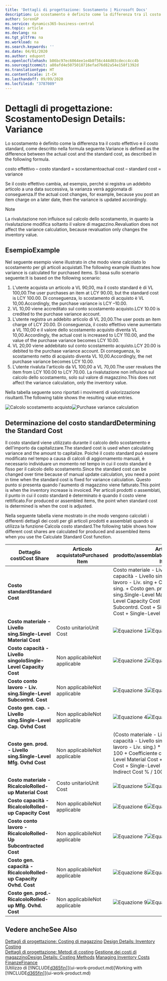 ```yaml
---
title: 'Dettagli di progettazione: Scostamento | Microsoft Docs'
description: Lo scostamento è definito come la differenza tra il costo effettivo e il costo standard, come descritto nella formula seguente.
author: SorenGP
ms.service: dynamics365-business-central
ms.topic: article
ms.devlang: na
ms.tgt_pltfrm: na
ms.workload: na
ms.search.keywords: ''
ms.date: 04/01/2020
ms.author: edupont
ms.openlocfilehash: b86bc97ec6064ee1e4b8f56c444d03cdecc4cc4b
ms.sourcegitcommit: a80afd4e5075018716efad76d82a54e158f1392d
ms.translationtype: HT
ms.contentlocale: it-CH
ms.lasthandoff: 09/09/2020
ms.locfileid: "3787089"
---
```

# <a name="design-details-variance"></a><span data-ttu-id="6c1f6-103">Dettagli di progettazione: Scostamento</span><span class="sxs-lookup"><span data-stu-id="6c1f6-103">Design Details: Variance</span></span>
<span data-ttu-id="6c1f6-104">Lo scostamento è definito come la differenza tra il costo effettivo e il costo standard, come descritto nella formula seguente.</span><span class="sxs-lookup"><span data-stu-id="6c1f6-104">Variance is defined as the difference between the actual cost and the standard cost, as described in the following formula.</span></span>  

 <span data-ttu-id="6c1f6-105">costo effettivo – costo standard = scostamento</span><span class="sxs-lookup"><span data-stu-id="6c1f6-105">actual cost – standard cost = variance</span></span>  

 <span data-ttu-id="6c1f6-106">Se il costo effettivo cambia, ad esempio, perché si registra un addebito articolo a una data successiva, la varianza verrà aggiornata di conseguenza.</span><span class="sxs-lookup"><span data-stu-id="6c1f6-106">If the actual cost changes, for example, because you post an item charge on a later date, then the variance is updated accordingly.</span></span>  

> [!NOTE]  
>  <span data-ttu-id="6c1f6-107">La rivalutazione non influisce sul calcolo dello scostamento, in quanto la rivalutazione modifica soltanto il valore di magazzino.</span><span class="sxs-lookup"><span data-stu-id="6c1f6-107">Revaluation does not affect the variance calculation, because revaluation only changes the inventory value.</span></span>  

## <a name="example"></a><span data-ttu-id="6c1f6-108">Esempio</span><span class="sxs-lookup"><span data-stu-id="6c1f6-108">Example</span></span>  
 <span data-ttu-id="6c1f6-109">Nel seguente esempio viene illustrato in che modo viene calcolato lo scostamento per gli articoli acquistati.</span><span class="sxs-lookup"><span data-stu-id="6c1f6-109">The following example illustrates how variance is calculated for purchased items.</span></span> <span data-ttu-id="6c1f6-110">Si basa sullo scenario seguente:</span><span class="sxs-lookup"><span data-stu-id="6c1f6-110">It is based on the following scenario:</span></span>  

1.  <span data-ttu-id="6c1f6-111">L'utente acquista un articolo a VL 90,00, ma il costo standard è di VL 100,00.</span><span class="sxs-lookup"><span data-stu-id="6c1f6-111">The user purchases an item at LCY 90.00, but the standard cost is LCY 100.00.</span></span> <span data-ttu-id="6c1f6-112">Di conseguenza, lo scostamento di acquisto è VL 10,00.</span><span class="sxs-lookup"><span data-stu-id="6c1f6-112">Accordingly, the purchase variance is LCY –10.00.</span></span>  
2.  <span data-ttu-id="6c1f6-113">VL 10,00 viene accreditato sul conto scostamento acquisto.</span><span class="sxs-lookup"><span data-stu-id="6c1f6-113">LCY 10.00 is credited to the purchase variance account.</span></span>  
3.  <span data-ttu-id="6c1f6-114">L'utente registra un addebito articolo di VL 20,00.</span><span class="sxs-lookup"><span data-stu-id="6c1f6-114">The user posts an item charge of LCY 20.00.</span></span> <span data-ttu-id="6c1f6-115">Di conseguenza, il costo effettivo viene aumentato a VL 110,00 e il valore dello scostamento acquisto diventa VL 10,00.</span><span class="sxs-lookup"><span data-stu-id="6c1f6-115">Accordingly, the actual cost is increased to LCY 110.00, and the value of the purchase variance becomes LCY 10.00.</span></span>  
4.  <span data-ttu-id="6c1f6-116">VL 20,00 viene addebitato sul conto scostamento acquisto.</span><span class="sxs-lookup"><span data-stu-id="6c1f6-116">LCY 20.00 is debited to the purchase variance account.</span></span> <span data-ttu-id="6c1f6-117">Di conseguenza, lo scostamento netto di acquisto diventa VL 10,00.</span><span class="sxs-lookup"><span data-stu-id="6c1f6-117">Accordingly, the net purchase variance becomes LCY 10.00.</span></span>  
5.  <span data-ttu-id="6c1f6-118">L'utente rivaluta l'articolo da VL 100,00 a VL 70,00.</span><span class="sxs-lookup"><span data-stu-id="6c1f6-118">The user revalues the item from LCY 100.00 to LCY 70.00.</span></span> <span data-ttu-id="6c1f6-119">La rivalutazione non influisce sul calcolo dello scostamento, solo sul valore di magazzino.</span><span class="sxs-lookup"><span data-stu-id="6c1f6-119">This does not affect the variance calculation, only the inventory value.</span></span>  

 <span data-ttu-id="6c1f6-120">Nella tabella seguente sono riportati i movimenti di valorizzazione risultanti.</span><span class="sxs-lookup"><span data-stu-id="6c1f6-120">The following table shows the resulting value entries.</span></span>  

 <span data-ttu-id="6c1f6-121">![Calcolo scostamento acquisto](media/design_details_inventory_costing_11_purchase_variance.png "Calcolo scostamento acquisto")</span><span class="sxs-lookup"><span data-stu-id="6c1f6-121">![Purchase variance calculation](media/design_details_inventory_costing_11_purchase_variance.png "Purchase variance calculation")</span></span>  

## <a name="determining-the-standard-cost"></a><span data-ttu-id="6c1f6-122">Determinazione del costo standard</span><span class="sxs-lookup"><span data-stu-id="6c1f6-122">Determining the Standard Cost</span></span>  
 <span data-ttu-id="6c1f6-123">Il costo standard viene utilizzato durante il calcolo dello scostamento e dell'importo da capitalizzare.</span><span class="sxs-lookup"><span data-stu-id="6c1f6-123">The standard cost is used when calculating variance and the amount to capitalize.</span></span> <span data-ttu-id="6c1f6-124">Poiché il costo standard può essere modificato nel tempo a causa di calcoli di aggiornamento manuali, è necessario individuare un momento nel tempo in cui il costo standard è fisso per il calcolo dello scostamento.</span><span class="sxs-lookup"><span data-stu-id="6c1f6-124">Since the standard cost can be changed over time because of manual update calculation, you need a point in time when the standard cost is fixed for variance calculation.</span></span> <span data-ttu-id="6c1f6-125">Questo punto si presenta quando l'aumento di magazzino viene fatturato.</span><span class="sxs-lookup"><span data-stu-id="6c1f6-125">This point is when the inventory increase is invoiced.</span></span> <span data-ttu-id="6c1f6-126">Per articoli prodotti o assemblati, il punto in cui il costo standard è determinato è quando il costo viene rettificato.</span><span class="sxs-lookup"><span data-stu-id="6c1f6-126">For produced or assembled items, the point when standard cost is determined is when the cost is adjusted.</span></span>  

 <span data-ttu-id="6c1f6-127">Nella seguente tabella viene mostrato in che modo vengono calcolati i differenti dettagli dei costi per gli articoli prodotti e assemblati quando si utilizza la funzione Calcola costo standard.</span><span class="sxs-lookup"><span data-stu-id="6c1f6-127">The following table shows how different cost shares are calculated for produced and assembled items when you use the Calculate Standard Cost function.</span></span>  

|<span data-ttu-id="6c1f6-128">Dettaglio costi</span><span class="sxs-lookup"><span data-stu-id="6c1f6-128">Cost Share</span></span>|<span data-ttu-id="6c1f6-129">Articolo acquistato</span><span class="sxs-lookup"><span data-stu-id="6c1f6-129">Purchased Item</span></span>|<span data-ttu-id="6c1f6-130">Articolo prodotto/assemblato</span><span class="sxs-lookup"><span data-stu-id="6c1f6-130">Produced/Assembled Item</span></span>|  
|----------------|--------------------|------------------------------|  
|<span data-ttu-id="6c1f6-131">**Costo standard**</span><span class="sxs-lookup"><span data-stu-id="6c1f6-131">**Standard Cost**</span></span>||<span data-ttu-id="6c1f6-132">Costo materiale - Livello sing. + Costo capacità - Livello singolo + Costo conto lavoro - Liv. sing + Costo gen. cap. - Livello sing. + Costo gen. prod. - Livello sing.</span><span class="sxs-lookup"><span data-stu-id="6c1f6-132">Single-Level Material Cost + Single-Level Capacity Cost + Single-Level Subcontrd. Cost + Single-Level Cap. Ovhd. Cost + Single-Level Mfg. Ovhd. Cost</span></span>|  
|<span data-ttu-id="6c1f6-133">**Costo materiale - Livello sing.**</span><span class="sxs-lookup"><span data-stu-id="6c1f6-133">**Single-Level Material Cost**</span></span>|<span data-ttu-id="6c1f6-134">Costo unitario</span><span class="sxs-lookup"><span data-stu-id="6c1f6-134">Unit Cost</span></span>|<span data-ttu-id="6c1f6-135">![Equazione 1](media/design_details_inventory_costing_11_equation_1.png "Equazione 1")</span><span class="sxs-lookup"><span data-stu-id="6c1f6-135">![Equation 1](media/design_details_inventory_costing_11_equation_1.png "Equation 1")</span></span>|  
|<span data-ttu-id="6c1f6-136">**Costo capacità - Livello singolo**</span><span class="sxs-lookup"><span data-stu-id="6c1f6-136">**Single-Level Capacity Cost**</span></span>|<span data-ttu-id="6c1f6-137">Non applicabile</span><span class="sxs-lookup"><span data-stu-id="6c1f6-137">Not applicable</span></span>|<span data-ttu-id="6c1f6-138">![Equazione 2](media/design_details_inventory_costing_11_equation_2.png "Equazione 2")</span><span class="sxs-lookup"><span data-stu-id="6c1f6-138">![Equation 2](media/design_details_inventory_costing_11_equation_2.png "Equation 2")</span></span>|  
|<span data-ttu-id="6c1f6-139">**Costo conto lavoro - Liv. sing.**</span><span class="sxs-lookup"><span data-stu-id="6c1f6-139">**Single-Level Subcontrd. Cost**</span></span>|<span data-ttu-id="6c1f6-140">Non applicabile</span><span class="sxs-lookup"><span data-stu-id="6c1f6-140">Not applicable</span></span>|<span data-ttu-id="6c1f6-141">![Equazione 3](media/design_details_inventory_costing_11_equation_3.png "Equazione 3")</span><span class="sxs-lookup"><span data-stu-id="6c1f6-141">![Equation 3](media/design_details_inventory_costing_11_equation_3.png "Equation 3")</span></span>|  
|<span data-ttu-id="6c1f6-142">**Costo gen. cap. - Livello sing.**</span><span class="sxs-lookup"><span data-stu-id="6c1f6-142">**Single-Level Cap. Ovhd Cost**</span></span>|<span data-ttu-id="6c1f6-143">Non applicabile</span><span class="sxs-lookup"><span data-stu-id="6c1f6-143">Not applicable</span></span>|<span data-ttu-id="6c1f6-144">![Equazione 4](media/design_details_inventory_costing_11_equation_4.png "Equazione 4")</span><span class="sxs-lookup"><span data-stu-id="6c1f6-144">![Equation 4](media/design_details_inventory_costing_11_equation_4.png "Equation 4")</span></span>|  
|<span data-ttu-id="6c1f6-145">**Costo gen. prod. - Livello sing.**</span><span class="sxs-lookup"><span data-stu-id="6c1f6-145">**Single-Level Mfg. Ovhd Cost**</span></span>|<span data-ttu-id="6c1f6-146">Non applicabile</span><span class="sxs-lookup"><span data-stu-id="6c1f6-146">Not applicable</span></span>|<span data-ttu-id="6c1f6-147">(Costo materiale - Livello sing. + Costo capacità - Livello singolo + Costo conto lavoro - Liv. sing.) \* Costo indiretto % / 100 + Coefficiente costi generali</span><span class="sxs-lookup"><span data-stu-id="6c1f6-147">(Single-Level Material Cost + Single-Level Capacity Cost + Single-Level Subcontrd. Cost) \* Indirect Cost % / 100 + Overhead Rate</span></span>|  
|<span data-ttu-id="6c1f6-148">**Costo materiale - Ricalcolo**</span><span class="sxs-lookup"><span data-stu-id="6c1f6-148">**Rolled-up Material Cost**</span></span>|<span data-ttu-id="6c1f6-149">Costo unitario</span><span class="sxs-lookup"><span data-stu-id="6c1f6-149">Unit Cost</span></span>|<span data-ttu-id="6c1f6-150">![Equazione 5](media/design_details_inventory_costing_11_equation_5.png "Equazione 5")</span><span class="sxs-lookup"><span data-stu-id="6c1f6-150">![Equation 5](media/design_details_inventory_costing_11_equation_5.png "Equation 5")</span></span>|  
|<span data-ttu-id="6c1f6-151">**Costo capacità - Ricalcolo**</span><span class="sxs-lookup"><span data-stu-id="6c1f6-151">**Rolled-up Capacity Cost**</span></span>|<span data-ttu-id="6c1f6-152">Non applicabile</span><span class="sxs-lookup"><span data-stu-id="6c1f6-152">Not applicable</span></span>|<span data-ttu-id="6c1f6-153">![Equazione 6](media/design_details_inventory_costing_11_equation_6.png "Equazione 6")</span><span class="sxs-lookup"><span data-stu-id="6c1f6-153">![Equation 6](media/design_details_inventory_costing_11_equation_6.png "Equation 6")</span></span>|  
|<span data-ttu-id="6c1f6-154">**Costo conto lavoro - Ricalcolo**</span><span class="sxs-lookup"><span data-stu-id="6c1f6-154">**Rolled-Up Subcontracted Cost**</span></span>|<span data-ttu-id="6c1f6-155">Non applicabile</span><span class="sxs-lookup"><span data-stu-id="6c1f6-155">Not applicable</span></span>|<span data-ttu-id="6c1f6-156">![Equazione 7](media/design_details_inventory_costing_11_equation_7.png "Equazione 7")</span><span class="sxs-lookup"><span data-stu-id="6c1f6-156">![Equation 7](media/design_details_inventory_costing_11_equation_7.png "Equation 7")</span></span>|  
|<span data-ttu-id="6c1f6-157">**Costo gen. capacità - Ricalcolo**</span><span class="sxs-lookup"><span data-stu-id="6c1f6-157">**Rolled-up Capacity Ovhd. Cost**</span></span>|<span data-ttu-id="6c1f6-158">Non applicabile</span><span class="sxs-lookup"><span data-stu-id="6c1f6-158">Not applicable</span></span>|<span data-ttu-id="6c1f6-159">![Equazione 8](media/design_details_inventory_costing_11_equation_8.png "Equazione 8")</span><span class="sxs-lookup"><span data-stu-id="6c1f6-159">![Equation 8](media/design_details_inventory_costing_11_equation_8.png "Equation 8")</span></span>|  
|<span data-ttu-id="6c1f6-160">**Costo gen. prod.- Ricalcolo**</span><span class="sxs-lookup"><span data-stu-id="6c1f6-160">**Rolled-up Mfg. Ovhd. Cost**</span></span>|<span data-ttu-id="6c1f6-161">Non applicabile</span><span class="sxs-lookup"><span data-stu-id="6c1f6-161">Not applicable</span></span>|<span data-ttu-id="6c1f6-162">![Equazione 9](media/design_details_inventory_costing_11_equation_9.png "Equazione 9")</span><span class="sxs-lookup"><span data-stu-id="6c1f6-162">![Equation 9](media/design_details_inventory_costing_11_equation_9.png "Equation 9")</span></span>|  

## <a name="see-also"></a><span data-ttu-id="6c1f6-163">Vedere anche</span><span class="sxs-lookup"><span data-stu-id="6c1f6-163">See Also</span></span>  
 <span data-ttu-id="6c1f6-164">[Dettagli di progettazione: Costing di magazzino](design-details-inventory-costing.md) </span><span class="sxs-lookup"><span data-stu-id="6c1f6-164">[Design Details: Inventory Costing](design-details-inventory-costing.md) </span></span>  
 <span data-ttu-id="6c1f6-165">[Dettagli di progettazione: Metodi di costing](design-details-costing-methods.md) [Gestione dei costi di magazzino](finance-manage-inventory-costs.md)</span><span class="sxs-lookup"><span data-stu-id="6c1f6-165">[Design Details: Costing Methods](design-details-costing-methods.md) [Managing Inventory Costs](finance-manage-inventory-costs.md)</span></span>  
 [<span data-ttu-id="6c1f6-166">Finanze</span><span class="sxs-lookup"><span data-stu-id="6c1f6-166">Finance</span></span>](finance.md)  
 <span data-ttu-id="6c1f6-167">[Utilizzo di [!INCLUDE[d365fin](includes/d365fin_md.md)]](ui-work-product.md)</span><span class="sxs-lookup"><span data-stu-id="6c1f6-167">[Working with [!INCLUDE[d365fin](includes/d365fin_md.md)]](ui-work-product.md)</span></span>
